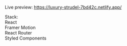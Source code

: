 Live preview: https://luxury-strudel-7bd42c.netlify.app/  

Stack:  
React  
Framer Motion  
React Router  
Styled Components  
